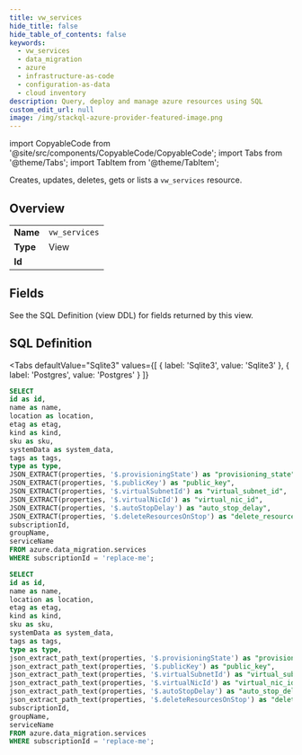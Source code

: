 ```yaml
--- 
title: vw_services
hide_title: false
hide_table_of_contents: false
keywords:
  - vw_services
  - data_migration
  - azure
  - infrastructure-as-code
  - configuration-as-data
  - cloud inventory
description: Query, deploy and manage azure resources using SQL
custom_edit_url: null
image: /img/stackql-azure-provider-featured-image.png
---
```


import CopyableCode from '@site/src/components/CopyableCode/CopyableCode';
import Tabs from '@theme/Tabs';
import TabItem from '@theme/TabItem';

Creates, updates, deletes, gets or lists a <code>vw_services</code> resource.

## Overview
<table><tbody>
<tr><td><b>Name</b></td><td><code>vw_services</code></td></tr>
<tr><td><b>Type</b></td><td>View</td></tr>
<tr><td><b>Id</b></td><td><CopyableCode code="azure.data_migration.vw_services" /></td></tr>
</tbody></table>

## Fields

See the SQL Definition (view DDL) for fields returned by this view.

## SQL Definition

<Tabs
defaultValue="Sqlite3"
values={[
{ label: 'Sqlite3', value: 'Sqlite3' },
{ label: 'Postgres', value: 'Postgres' }
]}
>
<TabItem value="Sqlite3">

```sql
SELECT
id as id,
name as name,
location as location,
etag as etag,
kind as kind,
sku as sku,
systemData as system_data,
tags as tags,
type as type,
JSON_EXTRACT(properties, '$.provisioningState') as "provisioning_state",
JSON_EXTRACT(properties, '$.publicKey') as "public_key",
JSON_EXTRACT(properties, '$.virtualSubnetId') as "virtual_subnet_id",
JSON_EXTRACT(properties, '$.virtualNicId') as "virtual_nic_id",
JSON_EXTRACT(properties, '$.autoStopDelay') as "auto_stop_delay",
JSON_EXTRACT(properties, '$.deleteResourcesOnStop') as "delete_resources_on_stop",
subscriptionId,
groupName,
serviceName
FROM azure.data_migration.services
WHERE subscriptionId = 'replace-me';
```

</TabItem>
<TabItem value="Postgres">

```sql
SELECT
id as id,
name as name,
location as location,
etag as etag,
kind as kind,
sku as sku,
systemData as system_data,
tags as tags,
type as type,
json_extract_path_text(properties, '$.provisioningState') as "provisioning_state",
json_extract_path_text(properties, '$.publicKey') as "public_key",
json_extract_path_text(properties, '$.virtualSubnetId') as "virtual_subnet_id",
json_extract_path_text(properties, '$.virtualNicId') as "virtual_nic_id",
json_extract_path_text(properties, '$.autoStopDelay') as "auto_stop_delay",
json_extract_path_text(properties, '$.deleteResourcesOnStop') as "delete_resources_on_stop",
subscriptionId,
groupName,
serviceName
FROM azure.data_migration.services
WHERE subscriptionId = 'replace-me';
```

</TabItem>
</Tabs>
